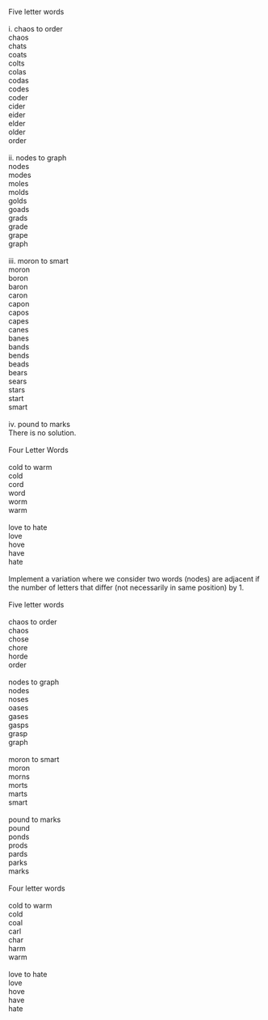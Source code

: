 Five letter words<br><br>
i. chaos to order<br>
chaos<br>
chats<br>
coats<br>
colts<br>
colas<br>
codas<br>
codes<br>
coder<br>
cider<br>
eider<br>
elder<br>
older<br>
order<br>
<br>
ii. nodes to graph<br>
nodes<br>
modes<br>
moles<br>
molds<br>
golds<br>
goads<br>
grads<br>
grade<br>
grape<br>
graph<br>
<br>
iii. moron to smart<br>
moron<br>
boron<br>
baron<br>
caron<br>
capon<br>
capos<br>
capes<br>
canes<br>
banes<br>
bands<br>
bends<br>
beads<br>
bears<br>
sears<br>
stars<br>
start<br>
smart<br>
<br>
iv. pound to marks<br>
There is no solution.<br><br>
Four Letter Words<br><br>
cold to warm<br>
cold<br>
cord<br>
word<br>
worm<br>
warm<br>
<br>
love to hate<br>
love<br>
hove<br>
have<br>
hate<br><br>
Implement a variation where we consider two words (nodes) are adjacent if the number of letters that differ (not necessarily in same position) by 1.<br><br>
Five letter words<br><br>
chaos to order<br>
chaos<br>
chose<br>
chore<br>
horde<br>
order<br><br>
nodes to graph<br>
nodes<br>
noses<br>
oases<br>
gases<br>
gasps<br>
grasp<br>
graph<br><br>
moron to smart<br>
moron<br>
morns<br>
morts<br>
marts<br>
smart<br><br>
pound to marks<br>
pound<br>
ponds<br>
prods<br>
pards<br>
parks<br>
marks<br><br>
Four letter words<br><br>
cold to warm<br>
cold<br>
coal<br>
carl<br>
char<br>
harm<br>
warm<br><br>
love to hate<br>
love<br>
hove<br>
have<br>
hate<br>
